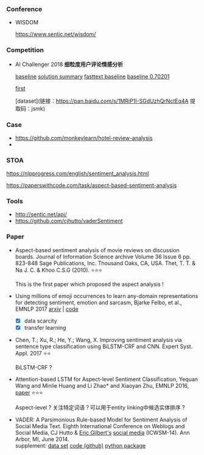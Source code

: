 ### Conference

+ WISDOM

  <https://www.sentic.net/wisdom/>



### Competition

+ AI Challenger 2018 **细粒度用户评论情感分析**

  [baseline](<https://github.com/AIChallenger/AI_Challenger_2018/tree/master/Baselines/sentiment_analysis2018_baseline>) [solution summary]([http://www.52nlp.cn/ai-challenger-2018-%E6%96%87%E6%9C%AC%E6%8C%96%E6%8E%98%E7%B1%BB%E7%AB%9E%E8%B5%9B%E7%9B%B8%E5%85%B3%E8%A7%A3%E5%86%B3%E6%96%B9%E6%A1%88%E5%8F%8A%E4%BB%A3%E7%A0%81%E6%B1%87%E6%80%BB](http://www.52nlp.cn/ai-challenger-2018-文本挖掘类竞赛相关解决方案及代码汇总)) [fasttext baseline]([http://www.52nlp.cn/ai-challenger-2018-%E7%BB%86%E7%B2%92%E5%BA%A6%E7%94%A8%E6%88%B7%E8%AF%84%E8%AE%BA%E6%83%85%E6%84%9F%E5%88%86%E6%9E%90-fasttext-baseline](http://www.52nlp.cn/ai-challenger-2018-细粒度用户评论情感分析-fasttext-baseline)) [baseline 0.70201](<https://github.com/pengshuang/AI-Comp>)

  [first](<https://github.com/chenghuige/wenzheng/tree/master/projects/ai2018/sentiment>) 
  
  [dataset](链接：https://pan.baidu.com/s/1MRiP1I-SGdUzhQrNctEq4A 提取码：jsmk) 
  
  

### Case

+ <https://github.com/monkeylearn/hotel-review-analysis>
+ 



### STOA

<https://nlpprogress.com/english/sentiment_analysis.html>

<https://paperswithcode.com/task/aspect-based-sentiment-analysis>



### Tools

+ http://sentic.net/api/
+ https://github.com/cjhutto/vaderSentiment



### Paper

+ Aspect-based sentiment analysis of movie reviews on discussion boards. Journal of Information Science archive Volume 36 Issue 6 pp. 823-848 Sage Publications, Inc. Thousand Oaks, CA, USA. Thet, T. T. & Na J. C. & Khoo C.S.G (2010). :star::star::star:

  This is the first paper which proposed the aspect analysis !
  
+ Using millions of emoji occurrences to learn any-domain representations for detecting sentiment, emotion and sarcasm, Bjarke Felbo, et al., EMNLP 2017 [arxiv](https://arxiv.org/abs/1708.00524) | [code](https://github.com/bfelbo/DeepMoji) 

  - [x] data scarcity
  - [x] transfer learning

+ Chen, T.; Xu, R.; He, Y.; Wang, X. Improving sentiment analysis via sentence type classification using BiLSTM-CRF and CNN. Expert Syst. Appl. 2017 :star::star:

  BiLSTM-CRF ?

+ Attention-based LSTM for Aspect-level Sentiment Classification, Yequan Wang and Minlie Huang and Li Zhao* and Xiaoyan Zhu, EMNLP 2016, [paper](https://aclweb.org/anthology/D16-1058) :star::star::star: 

  Aspect-level ? 关注特定词语？可以用于entity linking中候选实体排序 ?

+ VADER: A Parsimonious Rule-based Model for Sentiment Analysis of Social Media Text. Eighth International Conference on Weblogs and Social Media, CJ Hutto & [Eric Gilbert's](http://eegilbert.org/) [social media](http://comp.social.gatech.edu/) (ICWSM-14). Ann Arbor, MI, June 2014. <br>supplement: [data set](http://comp.social.gatech.edu/papers/hutto_ICWSM_2014.tar.gz) [code (github)](https://github.com/cjhutto/vaderSentiment) [python package](https://pypi.python.org/pypi/vaderSentiment) 










